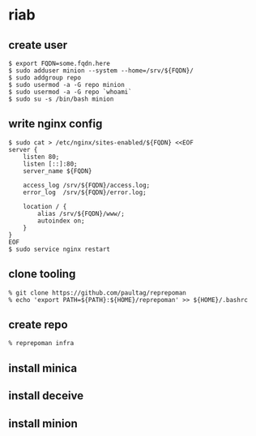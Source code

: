 # riab

## create user

```
$ export FQDN=some.fqdn.here
$ sudo adduser minion --system --home=/srv/${FQDN}/
$ sudo addgroup repo
$ sudo usermod -a -G repo minion
$ sudo usermod -a -G repo `whoami`
$ sudo su -s /bin/bash minion
```

## write nginx config

```
$ sudo cat > /etc/nginx/sites-enabled/${FQDN} <<EOF
server {
    listen 80;
    listen [::]:80;
    server_name ${FQDN}

    access_log /srv/${FQDN}/access.log;
    error_log  /srv/${FQDN}/error.log;

    location / {
        alias /srv/${FQDN}/www/;
        autoindex on;
    }
}
EOF
$ sudo service nginx restart
```

## clone tooling

```
% git clone https://github.com/paultag/reprepoman
% echo 'export PATH=${PATH}:${HOME}/reprepoman' >> ${HOME}/.bashrc
```

## create repo

```
% reprepoman infra
```

## install minica

## install deceive

## install minion
